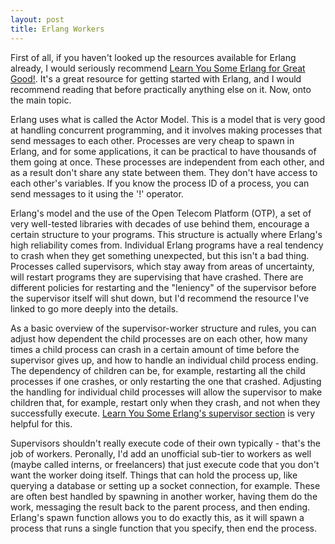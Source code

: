 ```yaml
---
layout: post	
title: Erlang Workers
---
```


First of all, if you haven't looked up the resources available for Erlang already, I would seriously recommend [Learn You Some Erlang for Great Good!](http://learnyousomeerlang.com/). It's a great resource for getting started with Erlang, and I would recommend reading that before practically anything else on it. Now, onto the main topic.

Erlang uses what is called the Actor Model. This is a model that is very good at handling concurrent programming, and it involves making processes that send messages to each other. Processes are very cheap to spawn in Erlang, and for some applications, it can be practical to have thousands of them going at once. These processes are independent from each other, and as a result don't share any state between them. They don't have access to each other's variables. If you know the process ID of a process, you can send messages to it using the '!' operator.

Erlang's model and the use of the Open Telecom Platform (OTP), a set of very well-tested libraries with decades of use behind them, encourage a certain structure to your programs. This structure is actually where Erlang's high reliability comes from. Individual Erlang programs have a real tendency to crash when they get something unexpected, but this isn't a bad thing. Processes called supervisors, which stay away from areas of uncertainty, will restart programs they are supervising that have crashed. There are different policies for restarting and the "leniency" of the supervisor before the supervisor itself will shut down, but I'd recommend the resource I've linked to go more deeply into the details. 

As a basic overview of the supervisor-worker structure and rules, you can adjust how dependent the child processes are on each other, how many times a child process can crash in a certain amount of time before the supervisor gives up, and how to handle an individual child process ending. The dependency of children can be, for example, restarting all the child processes if one crashes, or only restarting the one that crashed. Adjusting the handling for individual child processes will allow the supervisor to make children that, for example, restart only when they crash, and not when they successfully execute. [Learn You Some Erlang's supervisor section](http://learnyousomeerlang.com/supervisors) is very helpful for this.

Supervisors shouldn't really execute code of their own typically - that's the job of workers. Peronally, I'd add an unofficial sub-tier to workers as well (maybe called interns, or freelancers) that just execute code that you don't want the worker doing itself. Things that can hold the process up, like querying a database or setting up a socket connection, for example. These are often best handled by spawning in another worker, having them do the work, messaging the result back to the parent process, and then ending. Erlang's spawn function allows you to do exactly this, as it will spawn a process that runs a single function that you specify, then end the process.
